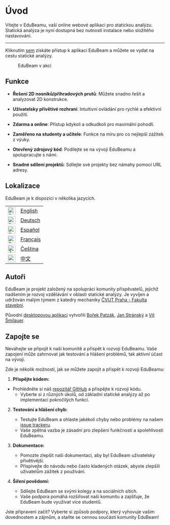 <script setup>
import { VPTeamMembers } from 'vitepress/theme'

const members = [
  {
    avatar: 'https://www.github.com/janvorisek.png',
    name: 'Jan Voříšek',
    title: 'Maintainer, UI/UX',
    links: [
      { icon: 'github', link: 'https://github.com/janvorisek' },
      { icon: 'twitter', link: 'https://twitter.com/janvorisekdev' },
    ]
  },
  {
   avatar: 'https://www.github.com/bpatzak.png',
    name: 'Bořek Patzák',
    title: 'Original author',
    links: [
      { icon: 'github', link: 'https://github.com/bpatzak' },
      { icon: { svg: '<svg viewBox="0 0 24 24" fill="none" xmlns="http://www.w3.org/2000/svg"><g id="SVGRepo_bgCarrier" stroke-width="0"></g><g id="SVGRepo_tracerCarrier" stroke-linecap="round" stroke-linejoin="round"></g><g id="SVGRepo_iconCarrier"> <g id="style=stroke" clip-path="url(#clip0_1_1828)"> <g id="web"> <path id="vector (Stroke)" fill-rule="evenodd" clip-rule="evenodd" d="M10.4425 2.44429C10.0752 3.64002 9.32073 6.25569 8.89915 8.83258C9.99331 9.00921 11.0621 9.12209 12 9.12209C12.9379 9.12209 14.0067 9.00921 15.1009 8.83258C14.6793 6.25569 13.9248 3.64002 13.5575 2.44429C13.0509 2.3624 12.5307 2.31977 12 2.31977C11.4693 2.31977 10.9491 2.3624 10.4425 2.44429ZM15.3337 2.90893C15.737 4.305 16.2958 6.42828 16.6448 8.54737C18.1513 8.23703 19.5727 7.85824 20.605 7.56109C19.4986 5.42102 17.6172 3.74662 15.3337 2.90893ZM21.2129 9.01933C20.1222 9.33683 18.5423 9.76328 16.8594 10.1057C16.9295 10.7564 16.9709 11.3958 16.9709 12C16.9709 12.8816 16.8827 13.8411 16.7445 14.8058C18.759 14.3858 20.6068 13.849 21.5557 13.5575C21.6376 13.0509 21.6802 12.5307 21.6802 12C21.6802 10.959 21.5162 9.95751 21.2129 9.01933ZM21.0911 15.3337C19.9166 15.6729 18.229 16.1219 16.4634 16.4634C16.1219 18.229 15.6729 19.9166 15.3337 21.0911C17.9978 20.1138 20.1138 17.9978 21.0911 15.3337ZM13.5576 21.5557C13.849 20.6068 14.3858 18.759 14.8058 16.7445C13.8411 16.8827 12.8816 16.9709 12 16.9709C11.1184 16.9709 10.1589 16.8827 9.19423 16.7445C9.61421 18.759 10.151 20.6068 10.4425 21.5557C10.9491 21.6376 11.4693 21.6802 12 21.6802C12.5307 21.6802 13.0509 21.6376 13.5576 21.5557ZM8.66629 21.0911C8.32707 19.9166 7.8781 18.229 7.53658 16.4634C5.77099 16.1219 4.08335 15.6729 2.90891 15.3337C3.88622 17.9978 6.00216 20.1138 8.66629 21.0911ZM2.44429 13.5575C3.39316 13.849 5.24101 14.3858 7.25548 14.8058C7.1173 13.8411 7.02907 12.8816 7.02907 12C7.02907 11.3958 7.07048 10.7564 7.14056 10.1057C5.45769 9.76328 3.87779 9.33683 2.78712 9.01933C2.48383 9.95751 2.31977 10.959 2.31977 12C2.31977 12.5307 2.3624 13.0509 2.44429 13.5575ZM3.39504 7.56109C4.42731 7.85824 5.84865 8.23703 7.35522 8.54737C7.70416 6.42827 8.26303 4.305 8.66626 2.90893C6.38282 3.74662 4.50139 5.42102 3.39504 7.56109ZM8.68924 10.3888C8.63137 10.9544 8.59884 11.4968 8.59884 12C8.59884 12.9399 8.71224 14.012 8.88985 15.1102C9.98798 15.2878 11.0601 15.4012 12 15.4012C12.9399 15.4012 14.012 15.2878 15.1102 15.1102C15.2878 14.012 15.4012 12.9399 15.4012 12C15.4012 11.4968 15.3686 10.9544 15.3108 10.3888C14.1776 10.5703 13.0348 10.6919 12 10.6919C10.9652 10.6919 9.82236 10.5703 8.68924 10.3888ZM9.67273 0.991173C10.4243 0.833026 11.2029 0.75 12 0.75C12.7971 0.75 13.5757 0.833026 14.3273 0.991174C18.0108 1.76627 21.0281 4.34097 22.42 7.75174C22.9554 9.06356 23.25 10.4983 23.25 12C23.25 12.7971 23.167 13.5757 23.0088 14.3273C22.0943 18.6736 18.6736 22.0943 14.3273 23.0088C13.5757 23.167 12.7971 23.25 12 23.25C11.2029 23.25 10.4243 23.167 9.67273 23.0088C5.32644 22.0943 1.90572 18.6736 0.991173 14.3273C0.833026 13.5757 0.75 12.7971 0.75 12C0.75 10.4972 1.04509 9.06132 1.58123 7.74866C2.97369 4.33943 5.99026 1.76604 9.67273 0.991173Z" fill="currentColor"></path> </g> </g> <defs> <clipPath id="clip0_1_1828"> <rect width="24" height="24" fill="white"></rect> </clipPath> </defs> </g></svg>'}, link: 'http://ksm.fsv.cvut.cz/~bp/'}
    ]
  }
]
</script>

# Úvod

Vítejte v EduBeamu, vaší online webové aplikaci pro statickou analýzu. Statická analýza je nyní dostupná bez nutnosti instalace nebo složitého nastavování.

<hr>

Kliknutím [sem](https://run.edubeam.app/?lang=cs) získáte přístup k aplikaci EduBeam a můžete se vydat na cestu statické analýzy.

<figure>
  <a href="https://run.edubeam.app/?lang=cs" target="_blank">
    <WelcomeStructure />
    </a>
  <figcaption>EduBeam v akci</figcaption>
</figure>

## Funkce

- **Řešení 2D nosníků/příhradových prutů**: Můžete snadno řešit a analyzovat 2D konstrukce.

- **Uživatelsky přívětivé rozhraní**: Intuitivní ovládání pro rychlé a efektivní použití.

- **Zdarma a online**: Přístup kdykoli a odkudkoli pro maximální pohodlí.

- **Zaměřeno na studenty a učitele**: Funkce na míru pro co nejlepší zážitek z výuky.

- **Otevřený zdrojový kód**: Podílejte se na vývoji EduBeamu a spolupracujte s námi.

- **Snadné sdílení projektů**: Sdílejte své projekty bez námahy pomocí URL adresy.

## Lokalizace

EduBeam je k dispozici v několika jazycích.

<div>

<table>
    <tr>
        <td><img src="language-icons/icons/en.svg" style="height: 24px;" alt="English" /></td>
        <td><a href="https://run.edubeam.app/?lang=en" target="_blank">English</a></td>
    </tr>
    <tr>
        <td><img src="language-icons/icons/de.svg" style="height: 24px;" alt="Deutsch" /></td>
        <td><a href="https://run.edubeam.app/?lang=de" target="_blank">Deutsch</a></td>
    </tr>
    <tr>
        <td><img src="language-icons/icons/es.svg" style="height: 24px;" alt="Español" /></td>
        <td><a href="https://run.edubeam.app/?lang=es" target="_blank">Español</a></td>
    </tr>
    <tr>
        <td><img src="language-icons/icons/fr.svg" style="height: 24px;" alt="Français" /></td>
        <td><a href="https://run.edubeam.app/?lang=fr" target="_blank">Français</a></td>
    </tr>
    <tr>
        <td><img src="language-icons/icons/cs.svg" style="height: 24px;" alt="Čeština" /></td>
        <td><a href="https://run.edubeam.app/?lang=cs" target="_blank">Čeština</a></td>
    </tr>
    <tr>
        <td><img src="language-icons/icons/zh.svg" style="height: 24px;" alt="中文" /></td>
        <td><a href="https://run.edubeam.app/?lang=cn" target="_blank">中文</a></td>
    </tr>
</table>

</div>

## Autoři

EduBeam je projekt založený na spolupráci komunity přispěvatelů, jejichž nadšením je rozvoj vzdělávání v oblasti statické analýzy. Je vyvíjen a udržován malým týmem z katedry mechaniky [ČVUT Praha - Fakulta stavební](https://www.fsv.cvut.cz).

<VPTeamMembers size="small" :members="members" />

Původní [desktopovou aplikaci](https://www.oofem.org/wiki/doku.php?id=edubeam:edubeam) vytvořili [Bořek Patzák](http://ksm.fsv.cvut.cz/~bp/), [Jan Stránský](https://mech.fsv.cvut.cz/~stransky/) a [Vít Šmilauer](https://mech.fsv.cvut.cz/~smilauer/).

## Zapojte se

Neváhejte se připojit k naší komunitě a přispět k rozvoji EduBeamu. Vaše zapojení může zahrnovat jak testování a hlášení problémů, tak aktivní účast na vývoji.

Zde je několik možností, jak se můžete zapojit a přispět k rozvoji EduBeamu:

1. **Přispějte kódem:**

- Prohlédněte si náš [repozitář GitHub](https://github.com/janvorisek/edubeam) a přispějte k rozvoji kódu.
  - Vyberte si z různých úkolů, od základní statické analýzy až po implementaci pokročilých funkcí.

2. **Testování a hlášení chyb:**

   - Testujte EduBeam a ohlaste jakékoli chyby nebo problémy na našem [issue trackeru](https://github.com/janvorisek/edubeam/issues).
   - Vaše zpětná vazba je zásadní pro zlepšení funkčnosti a spolehlivosti EduBeamu.

3. **Dokumentace:**

   - Pomozte zlepšit naši dokumentaci, aby byl EduBeam uživatelsky přívětivější.
   - Přispívejte do návodu nebo často kladených otázek, abyste zlepšili uživatelům zážitek z používání.

4. **Šíření povědomí:**
   - Sdílejte EduBeam se svými kolegy a na sociálních sítích.
   - Vaše podpora pomáhá rozšiřovat naši komunitu a zajišťuje, že EduBeam bude využívat více studentů.

Jste připraveni začít? Vyberte si způsob podpory, který vyhovuje vašim dovednostem a zájmům, a staňte se cennou součástí komunity EduBeam!
